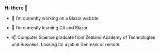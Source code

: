 ### Hi there 👋

- 🔭 I’m currently working on a Blazor website
- 🌱 I’m currently learning C# and Blazor

- 📫 Computer Science graduate from Zealand Academy of Technologies and Business.
      Looking for a job in Denmark or remote.
      
<!--
**tyjuji/tyjuji** is a ✨ _special_ ✨ repository because its `README.md` (this file) appears on your GitHub profile.

Here are some ideas to get you started:

- 🔭 I’m currently working on ...
- 🌱 I’m currently learning ...
- 👯 I’m looking to collaborate on ...
- 🤔 I’m looking for help with ...
- 💬 Ask me about ...
- 📫 How to reach me: ...
- ⚡ Fun fact: ...
-->
